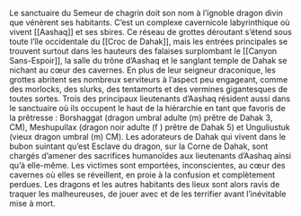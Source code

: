 Le sanctuaire du Semeur de chagrin doit son nom à l’ignoble dragon divin que vénèrent ses habitants. C’est un complexe cavernicole labyrinthique où vivent [[Aashaq]] et ses sbires. Ce réseau de grottes déroutant s’étend sous toute l’île occidentale du [[Croc de Dahak]], mais les entrées principales se trouvent surtout dans les hauteurs des falaises surplombant le [[Canyon Sans-Espoir]], la salle du trône d’Aashaq et le sanglant temple de Dahak se nichant au cœur des cavernes.
En plus de leur seigneur draconique, les grottes abritent ses nombreux serviteurs à l’aspect peu engageant, comme des morlocks, des slurks, des tentamorts et des vermines gigantesques de toutes sortes. Trois des principaux lieutenants d’Aashaq résident aussi dans le sanctuaire où ils occupent le haut de la hiérarchie en tant que favoris de la prêtresse : Borshaggat (dragon umbral adulte (m) prêtre de Dahak 3, CM), Meshupullax (dragon noir adulte (f ) prêtre de Dahak 5) et Unguliustuk (vieux dragon umbral (m) CM). Les adorateurs de Dahak qui vivent dans le bubon suintant qu’est Esclave du dragon, sur la Corne de Dahak, sont chargés d’amener des sacrifices humanoïdes aux lieutenants d’Aashaq ainsi qu’à elle-même. Les victimes sont emportées, inconscientes, au cœur des cavernes où elles se réveillent, en proie à la confusion et complètement perdues. Les dragons et les autres habitants des lieux sont alors ravis de traquer les malheureuses, de jouer avec et de les terrifier avant l’inévitable mise à mort.